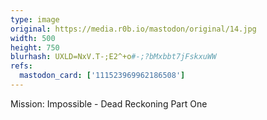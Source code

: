 ```yaml
---
type: image
original: https://media.r0b.io/mastodon/original/14.jpg
width: 500
height: 750
blurhash: UXLD=NxV.T-;E2^+o#-;?bMxbbt7jFskxuWW
refs:
  mastodon_card: ['111523969962186508']
---
```


Mission: Impossible - Dead Reckoning Part One
